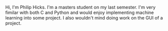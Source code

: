 Hi, I'm Philip Hicks. I'm a masters student on my last semester. I'm very fimilar with both C and Python and would enjoy implementing machine learning into some project. I also wouldn't mind doing work on the GUI of a project.
